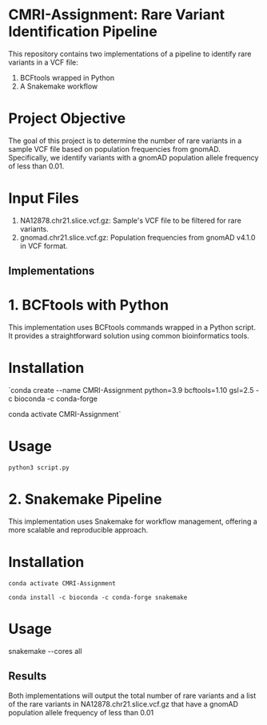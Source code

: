 # CMRI-Assignment: Rare Variant Identification Pipeline 

This repository contains two implementations of a pipeline to identify rare variants in a VCF file:
1. BCFtools wrapped in Python
2. A Snakemake workflow

# Project Objective
The goal of this project is to determine the number of rare variants in a sample VCF file based on population frequencies from gnomAD. Specifically, we identify variants with a gnomAD population allele frequency of less than 0.01.

# Input Files
1. NA12878.chr21.slice.vcf.gz: Sample's VCF file to be filtered for rare variants.
2. gnomad.chr21.slice.vcf.gz:  Population frequencies from gnomAD v4.1.0 in VCF format.

## Implementations

# 1. BCFtools with Python
This implementation uses BCFtools commands wrapped in a Python script. It provides a straightforward solution using common bioinformatics tools.

# Installation

`conda create --name CMRI-Assignment python=3.9 bcftools=1.10 gsl=2.5 -c bioconda -c conda-forge

conda activate CMRI-Assignment`

# Usage

`python3 script.py`

# 2. Snakemake Pipeline
This implementation uses Snakemake for workflow management, offering a more scalable and reproducible approach.

# Installation

`conda activate CMRI-Assignment`

`conda install -c bioconda -c conda-forge snakemake`

# Usage

snakemake --cores all

## Results

Both implementations will output the total number of rare variants and a list of the rare variants in NA12878.chr21.slice.vcf.gz that have a gnomAD population allele frequency of less than 0.01



